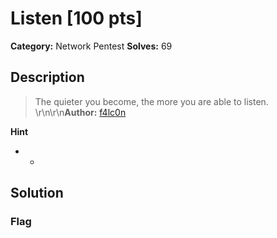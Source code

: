 # Listen [100 pts]

**Category:** Network Pentest
**Solves:** 69

## Description
>The quieter you become, the more you are able to listen. \r\n\r\n**Author:** [f4lc0n](https://twitter.com/theevilsyn)

**Hint**
* -

## Solution

### Flag


